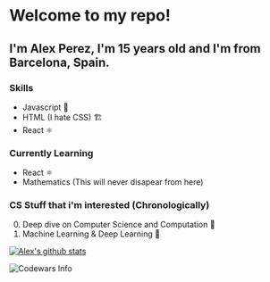 # Welcome to my repo!
## I'm Alex Perez, I'm 15 years old and I'm from Barcelona, Spain.

### Skills
* Javascript 🧩
* HTML (I hate CSS) 🏗️
* React ⚛️

### Currently Learning
* React ⚛️
* Mathematics (This will never disapear from here)

### CS Stuff that i'm interested (Chronologically)
0. Deep dive on Computer Science and Computation 📕
1. Machine Learning & Deep Learning 🧠

[![Alex's github stats](https://github-readme-stats.vercel.app/api?username=alexperez-cst)](https://github.com/anuraghazra/github-readme-stats)

![Codewars Info](https://www.codewars.com/users/alexperezcst/badges/large)
